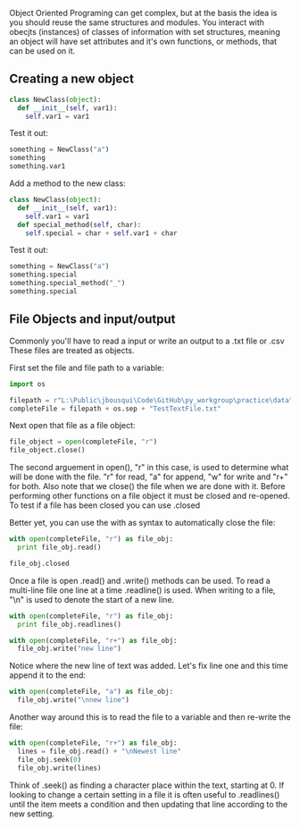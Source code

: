 Object Oriented Programing can get complex, but at the basis the idea is you should reuse the same structures and modules. 
You interact with obecjts (instances) of classes of information with set structures, meaning an object will have set attributes and it's own functions, or methods, that can be used on it.

## Creating a new object

```python
class NewClass(object):
  def __init__(self, var1):
    self.var1 = var1
```

Test it out:

```python
something = NewClass("a")
something
something.var1
```

Add a method to the new class:

```python
class NewClass(object):
  def __init__(self, var1):
    self.var1 = var1
  def special_method(self, char):
    self.special = char + self.var1 + char
```

Test it out:

```python
something = NewClass("a")
something.special
something.special_method("_")
something.special
```

## File Objects and input/output
Commonly you'll have to read a input or write an output to a .txt file or .csv
These files are treated as objects.

First set the file and file path to a variable:

```python
import os

filepath = r"L:\Public\jbousqui\Code\GitHub\py_workgroup\practice\data"
completeFile = filepath + os.sep + "TestTextFile.txt"
```

Next open that file as a file object:

```python
file_object = open(completeFile, "r")
file_object.close()
```

The second arguement in open(), "r" in this case, is used to determine what will be done with the file. "r" for read, "a" for append, "w" for write and "r+" for both. Also note that we close() the file when we are done with it. Before performing other functions on a file object it must be closed and re-opened. To test if a file has been closed you can use .closed

Better yet, you can use the with as syntax to automatically close the file:

```python
with open(completeFile, "r") as file_obj:
  print file_obj.read()

file_obj.closed
```

Once a file is open .read() and .write() methods can be used. To read a multi-line file one line at a time .readline() is used. When writing to a file, "\n" is used to denote the start of a new line.

```python
with open(completeFile, "r") as file_obj:
  print file_obj.readlines()
```  

```python
with open(completeFile, "r+") as file_obj:
  file_obj.write("new line")
```
Notice where the new line of text was added. Let's fix line one and this time append it to the end:

```python
with open(completeFile, "a") as file_obj:
  file_obj.write("\nnew line")
```
Another way around this is to read the file to a variable and then re-write the file:

```python
with open(completeFile, "r+") as file_obj:
  lines = file_obj.read() + "\nNewest line"
  file_obj.seek(0)
  file_obj.write(lines)
```

Think of .seek() as finding a character place within the text, starting at 0.
If looking to change a certain setting in a file it is often useful to .readlines() until the item meets a condition and then updating that line according to the new setting.
